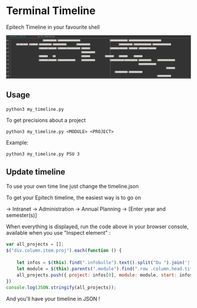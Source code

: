 # Terminal Timeline
Epitech Timeline in your favourite shell

![Timeline Example](https://raw.githubusercontent.com/MathiDEV/epitech_productivity_tools/main/terminal_timeline/timeline.png)

## Usage
```
python3 my_timeline.py
```

To get precisions about a project

```
python3 my_timeline.py <MODULE> <PROJECT>
```

Example: 
```
python3 my_timeline.py PSU 3
```

## Update timeline
To use your own time line just change the timeline.json

To get your Epitech timeline, the easiest way is to go on

-> Intranet
-> Administration
-> Annual Planning
-> [Enter year and semester(s)]

When everything is displayed, run the code above in your browser console, available when you use "Inspect element" :
```js
var all_projects = [];
$("div.column.item.proj").each(function () {

    let infos = $(this).find(".infobulle").text().split("Du ").join('|').split(" au ").join('|').split("Date de rendu : ").join('|').split('|');
    let module = $(this).parents(".module").find(".row .column.head.title").text()
    all_projects.push({ project: infos[0], module: module, start: infos[1], end: infos[2]})
})
console.log(JSON.stringify(all_projects));
```

And you'll have your timeline in JSON !
